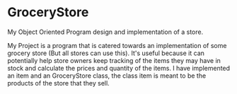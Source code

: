 # GroceryStore
My Object Oriented Program design and implementation of a store.

My Project is a program that is catered towards an implementation of some grocery store (But all stores can use this). It's useful because it can potentially help store owners keep tracking of the items they may have in stock and calculate the prices and quantity of the items.
I have implemented an item and an GroceryStore class, the class item is meant to be the products of the store that they sell.

